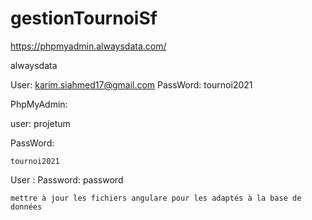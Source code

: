 # gestionTournoiSf

https://phpmyadmin.alwaysdata.com/

alwaysdata

User:
	karim.siahmed17@gmail.com
PassWord:
	tournoi2021


PhpMyAdmin:

user:
	projetum
	
PassWord:
		
	tournoi2021

User :
	Password: password
	
	
	
	
	
	
	
	mettre à jour les fichiers angulare pour les adaptés à la base de données 
